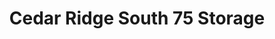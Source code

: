 ---
title: "Cedar Ridge South 75 Storage"
url: /tulsa/cedar-ridge-south-75-storage/
shop: storage rental
---